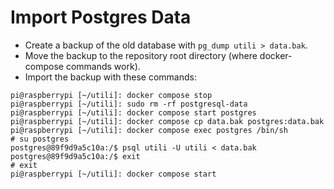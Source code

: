 # Import Postgres Data

 - Create a backup of the old database with `pg_dump utili > data.bak`.
 - Move the backup to the repository root directory (where docker-compose commands work).
 - Import the backup with these commands:

```
pi@raspberrypi [~/utili]: docker compose stop
pi@raspberrypi [~/utili]: sudo rm -rf postgresql-data
pi@raspberrypi [~/utili]: docker compose start postgres
pi@raspberrypi [~/utili]: docker compose cp data.bak postgres:data.bak
pi@raspberrypi [~/utili]: docker compose exec postgres /bin/sh
# su postgres
postgres@89f9d9a5c10a:/$ psql utili -U utili < data.bak
postgres@89f9d9a5c10a:/$ exit
# exit
pi@raspberrypi [~/utili]: docker compose start
```
